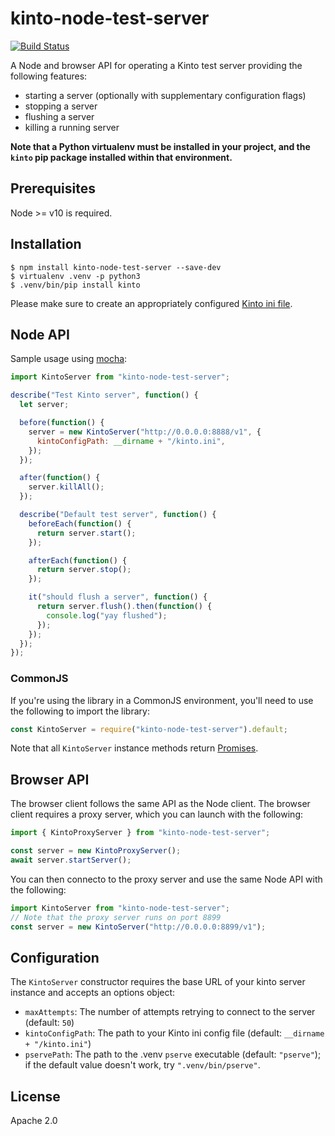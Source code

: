 # kinto-node-test-server

[![Build Status](https://travis-ci.org/Kinto/kinto-node-test-server.svg?branch=master)](https://travis-ci.org/Kinto/kinto-node-test-server)

A Node and browser API for operating a Kinto test server providing the following features:

- starting a server (optionally with supplementary configuration flags)
- stopping a server
- flushing a server
- killing a running server

**Note that a Python virtualenv must be installed in your project, and the `kinto` pip package installed within that environment.**

## Prerequisites

Node >= v10 is required.

## Installation

```
$ npm install kinto-node-test-server --save-dev
$ virtualenv .venv -p python3
$ .venv/bin/pip install kinto
```

Please make sure to create an appropriately configured [Kinto ini file](http://kinto.readthedocs.io/en/latest/configuration/settings.html).

## Node API

Sample usage using [mocha](https://opencollective.com/mochajs):

```js
import KintoServer from "kinto-node-test-server";

describe("Test Kinto server", function() {
  let server;

  before(function() {
    server = new KintoServer("http://0.0.0.0:8888/v1", {
      kintoConfigPath: __dirname + "/kinto.ini",
    });
  });

  after(function() {
    server.killAll();
  });

  describe("Default test server", function() {
    beforeEach(function() {
      return server.start();
    });

    afterEach(function() {
      return server.stop();
    });

    it("should flush a server", function() {
      return server.flush().then(function() {
        console.log("yay flushed");
      });
    });
  });
});
```

### CommonJS

If you're using the library in a CommonJS environment, you'll need to use the following to import the library:

```js
const KintoServer = require("kinto-node-test-server").default;
```

Note that all `KintoServer` instance methods return [Promises](https://developer.mozilla.org/en-US/docs/Web/JavaScript/Reference/Global_Objects/Promise).

## Browser API

The browser client follows the same API as the Node client. The browser client requires a proxy server, which you can launch with the following:

```js
import { KintoProxyServer } from "kinto-node-test-server";

const server = new KintoProxyServer();
await server.startServer();
```

You can then connecto to the proxy server and use the same Node API with the following:

```js
import KintoServer from "kinto-node-test-server";
// Note that the proxy server runs on port 8899
const server = new KintoServer("http://0.0.0.0:8899/v1");
```

## Configuration

The `KintoServer` constructor requires the base URL of your kinto server instance and accepts an options object:

- `maxAttempts`: The number of attempts retrying to connect to the server (default: `50`)
- `kintoConfigPath`: The path to your Kinto ini config file (default: `__dirname + "/kinto.ini"`)
- `pservePath`: The path to the .venv `pserve` executable (default: `"pserve"`); if the default value doesn't work, try `".venv/bin/pserve"`.

## License

Apache 2.0
